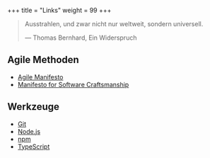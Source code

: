 +++
title = "Links"
weight = 99
+++

> Ausstrahlen, und zwar nicht nur weltweit, sondern universell.
> 
> — Thomas Bernhard, Ein Widerspruch

## Agile Methoden

- [Agile Manifesto](https://agilemanifesto.org/)
- [Manifesto for Software Craftsmanship](https://manifesto.softwarecraftsmanship.org/)

## Werkzeuge

- [Git](https://git-scm.com/)
- [Node.js](https://nodejs.org/en)
- [npm](https://www.npmjs.com/)
- [TypeScript](https://www.typescriptlang.org/)
